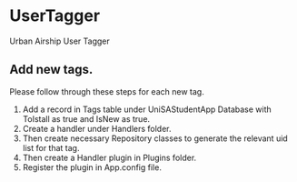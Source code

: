 # UserTagger
Urban Airship User Tagger

## Add new tags.
Please follow through these steps for each new tag. 
1. Add a record in Tags table under UniSAStudentApp Database with ToIstall as true and IsNew as true.
2. Create a handler under Handlers folder.
3. Then create necessary Repository classes to generate the relevant uid list for that tag.
4. Then create a Handler plugin in Plugins folder. 
5. Register the plugin in App.config file. 
